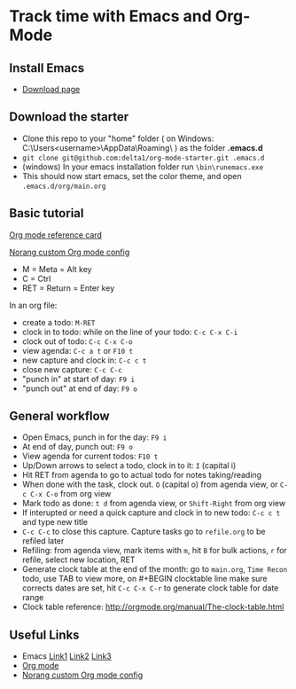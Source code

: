 # Track time with Emacs and Org-Mode 

## Install Emacs 
- [Download page](https://www.gnu.org/software/emacs/download.html)

## Download the starter
- Clone this repo to your "home" folder ( on Windows: C:\Users\<username>\AppData\Roaming\ ) as the folder **.emacs.d**
- ```git clone git@github.com:delta1/org-mode-starter.git .emacs.d```
- (windows) In your emacs installation folder run `\bin\runemacs.exe`
- This should now start emacs, set the color theme, and open `.emacs.d/org/main.org`

## Basic tutorial 
[Org mode reference card](http://orgmode.org/worg/orgcard.html) 

[Norang custom Org mode config](http://doc.norang.ca/org-mode.html)  

- M = Meta = Alt key 
- C = Ctrl
- RET = Return = Enter key

In an org file: 

- create a todo: ```M-RET``` 
- clock in to todo: while on the line of your todo: ```C-c C-x C-i```
- clock out of todo: ```C-c C-x C-o```
- view agenda: ```C-c a t``` or ```F10 t```
- new capture and clock in: ```C-c c t```
- close new capture: ```C-c C-c```
- "punch in" at start of day: ```F9 i```
- "punch out" at end of day: ```F9 o```

## General workflow

- Open Emacs, punch in for the day: ```F9 i```
- At end of day, punch out: ```F9 o```
- View agenda for current todos: ```F10 t``` 
- Up/Down arrows to select a todo, clock in to it: ```I``` (capital i) 
- Hit RET from agenda to go to actual todo for notes taking/reading
- When done with the task, clock out. ```O``` (capital o) from agenda view, or ```C-c C-x C-o``` from org view
- Mark todo as done: ```t d``` from agenda view, or ```Shift-Right``` from org view
- If interupted or need a quick capture and clock in to new todo: ```C-c c t``` and type new title
- ```C-c C-c``` to close this capture. Capture tasks go to ```refile.org``` to be refiled later
- Refiling: from agenda view, mark items with ```m```, hit ```B``` for bulk actions, ```r``` for refile, select new location, RET
- Generate clock table at the end of the month: go to ```main.org```, ```Time Recon``` todo, use TAB to view more, on #+BEGIN clocktable line make sure corrects dates are set, hit ```C-c C-x C-r``` to generate clock table for date range
- Clock table reference: http://orgmode.org/manual/The-clock-table.html 

## Useful Links 
- Emacs [Link1](http://emacs.sexy/) [Link2](http://david.rothlis.net/emacs/howtolearn.html) [Link3](https://www.emacswiki.org/emacs/LearningEmacs)
- [Org mode](http://orgmode.org/)
- [Norang custom Org mode config](http://doc.norang.ca/org-mode.html)  
